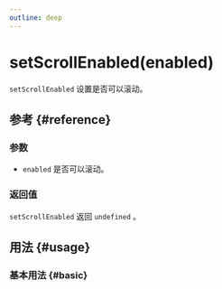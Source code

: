 ```yaml
---
outline: deep
---
```


# setScrollEnabled(enabled)
`setScrollEnabled` 设置是否可以滚动。

## 参考 {#reference}
<!-- @include: @/@views/api/references/instance/setScrollEnabled.md -->

### 参数
- `enabled` 是否可以滚动。

### 返回值
`setScrollEnabled` 返回 `undefined` 。

## 用法 {#usage}
<script setup>
import SetScrollEnabled from '../../@views/api/samples/setScrollEnabled/index.vue'
</script>

### 基本用法 {#basic}
<SetScrollEnabled/>